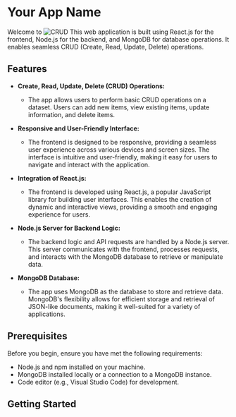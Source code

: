 # Your App Name

Welcome to ![CRUD](https://crudmehra.netlify.app/) This web application is built using React.js for the frontend, Node.js for the backend, and MongoDB for database operations. It enables seamless CRUD (Create, Read, Update, Delete) operations.

## Features

- **Create, Read, Update, Delete (CRUD) Operations:**
  - The app allows users to perform basic CRUD operations on a dataset. Users can add new items, view existing items, update information, and delete items.

- **Responsive and User-Friendly Interface:**
  - The frontend is designed to be responsive, providing a seamless user experience across various devices and screen sizes. The interface is intuitive and user-friendly, making it easy for users to navigate and interact with the application.

- **Integration of React.js:**
  - The frontend is developed using React.js, a popular JavaScript library for building user interfaces. This enables the creation of dynamic and interactive views, providing a smooth and engaging experience for users.

- **Node.js Server for Backend Logic:**
  - The backend logic and API requests are handled by a Node.js server. This server communicates with the frontend, processes requests, and interacts with the MongoDB database to retrieve or manipulate data.

- **MongoDB Database:**
  - The app uses MongoDB as the database to store and retrieve data. MongoDB's flexibility allows for efficient storage and retrieval of JSON-like documents, making it well-suited for a variety of applications.

## Prerequisites

Before you begin, ensure you have met the following requirements:

- Node.js and npm installed on your machine.
- MongoDB installed locally or a connection to a MongoDB instance.
- Code editor (e.g., Visual Studio Code) for development.

## Getting Started


